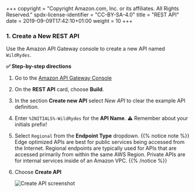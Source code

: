 +++
copyright = "Copyright Amazon.com, Inc. or its affiliates. All Rights Reserved."
spdx-license-identifier = "CC-BY-SA-4.0"
title = "REST API"
date = 2019-09-09T17:42:10+01:00
weight = 10
+++

### 1. Create a New REST API
Use the Amazon API Gateway console to create a new API named `WildRydes`.

**:white_check_mark: Step-by-step directions**

1. Go to the [Amazon API Gateway Console][api-gw-console]
1. On the **REST API** card, choose **Build**.
1. In the section **Create new API** select _New API_ to clear the example API definition.
1. Enter `%INITIALS%-WildRydes` for the **API Name**. **:warning:** Remember about your initials prefix!
1. Select `Regional` from the **Endpoint Type** dropdown.
{{% notice note %}}
Edge optimized APIs are best for public services being accessed from the Internet. Regional endpoints are typically used for APIs that are accessed primarily from within the same AWS Region. Private APIs are for internal services inside of an Amazon VPC.
{{% /notice %}}
1. Choose **Create API**

    ![Create API screenshot](/aws-serverless-webapp-workshop/images/create-api.png)

[api-gw-console]: https://console.aws.amazon.com/apigateway/home
